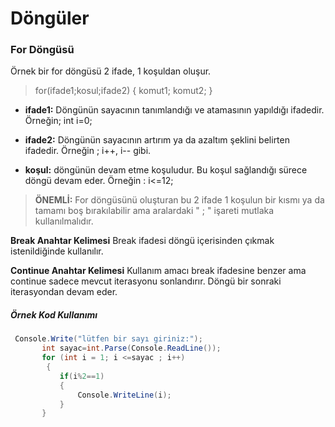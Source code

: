 # Döngüler
### For Döngüsü
Örnek bir for döngüsü 2 ifade, 1 koşuldan oluşur.
>for(ifade1;kosul;ifade2)
{
    komut1;
    komut2;
}
- **ifade1:** Döngünün sayacının tanımlandığı ve atamasının yapıldığı ifadedir. Örneğin; int i=0;

- **ifade2:** Döngünün sayacının artırım ya da azaltım şeklini belirten ifadedir. Örneğin ; i++, i-- gibi.

- **koşul:**  döngünün devam etme koşuludur. Bu koşul sağlandığı sürece döngü devam eder. Örneğin : i<=12;

>**ÖNEMLİ:** For döngüsünü oluşturan bu 2 ifade 1 koşulun bir kısmı ya da tamamı boş bırakılabilir ama aralardaki " ; " işareti mutlaka kullanılmalıdır.

**Break Anahtar Kelimesi**
Break ifadesi döngü içerisinden çıkmak istenildiğinde kullanılır.

**Continue Anahtar Kelimesi**
Kullanım amacı break ifadesine benzer ama continue sadece mevcut iterasyonu sonlandırır. Döngü bir sonraki iterasyondan devam eder.

##### Örnek Kod  Kullanımı

 ``` csharp
  Console.Write("lütfen bir sayı giriniz:");
        int sayac=int.Parse(Console.ReadLine());
        for (int i = 1; i <=sayac ; i++)     
         {
            if(i%2==1)
            {
                Console.WriteLine(i);
            }
        }

